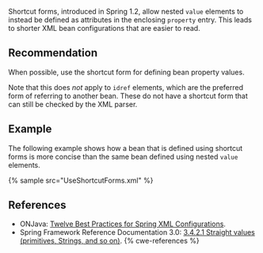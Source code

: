 Shortcut forms, introduced in Spring 1.2, allow nested `value` elements to instead be defined as attributes in the enclosing `property` entry. This leads to shorter XML bean configurations that are easier to read.


## Recommendation
When possible, use the shortcut form for defining bean property values.

Note that this does *not* apply to `idref` elements, which are the preferred form of referring to another bean. These do not have a shortcut form that can still be checked by the XML parser.


## Example
The following example shows how a bean that is defined using shortcut forms is more concise than the same bean defined using nested `value` elements.

{% sample src="UseShortcutForms.xml" %}

## References
* ONJava: [Twelve Best Practices for Spring XML Configurations](http://www.onjava.com/pub/a/onjava/2006/01/25/spring-xml-configuration-best-practices.html?page=1).
* Spring Framework Reference Documentation 3.0: [3.4.2.1 Straight values (primitives, Strings, and so on)](http://static.springsource.org/spring/docs/3.0.x/spring-framework-reference/html/beans.html#beans-value-element).
{% cwe-references %}
